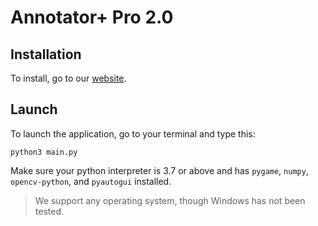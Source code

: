 # Annotator+ Pro 2.0

## Installation
To install, go to our <a href="https://annotator.aaravdave1.repl.co">website</a>.

## Launch
To launch the application, go to your terminal and type this:
```
python3 main.py
```
Make sure your python interpreter is 3.7 or above and has `pygame`, `numpy`, `opencv-python`, and `pyautogui` installed.
> We support any operating system, though Windows has not been tested.
